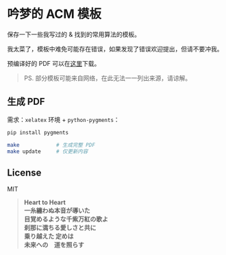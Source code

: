 # 吟梦的 ACM 模板

保存一下一些我写过的 & 找到的常用算法的模板。

我太菜了，模板中难免可能存在错误，如果发现了错误欢迎提出，但请不要冲我。

预编译好的 PDF 可以在[这里](https://cdn.jsdelivr.net/gh/kirainmoe/acm-algorithm-template/template.pdf)下载。

> PS. 部分模板可能来自网络，在此无法一一列出来源，请谅解。

## 生成 PDF

需求：`xelatex` 环境 + `python-pygments`：

```bash
pip install pygments

make            # 生成完整 PDF
make update     # 仅更新内容
```

## License

MIT

> **Heart to Heart  
一糸纏わぬ本音が導いた  
目覚めるような千紫万紅の歌よ  
刹那に満ちる愛しさと共に  
乗り越えた 定めは  
未来への　道を照らす**
